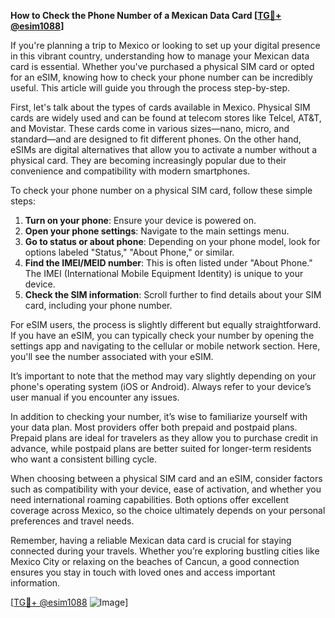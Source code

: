 **How to Check the Phone Number of a Mexican Data Card [[TG💪+ @esim1088](https://t.me/s/esim1088)]**

If you're planning a trip to Mexico or looking to set up your digital presence in this vibrant country, understanding how to manage your Mexican data card is essential. Whether you've purchased a physical SIM card or opted for an eSIM, knowing how to check your phone number can be incredibly useful. This article will guide you through the process step-by-step.

First, let's talk about the types of cards available in Mexico. Physical SIM cards are widely used and can be found at telecom stores like Telcel, AT&T, and Movistar. These cards come in various sizes—nano, micro, and standard—and are designed to fit different phones. On the other hand, eSIMs are digital alternatives that allow you to activate a number without a physical card. They are becoming increasingly popular due to their convenience and compatibility with modern smartphones.

To check your phone number on a physical SIM card, follow these simple steps:

1. **Turn on your phone**: Ensure your device is powered on.
2. **Open your phone settings**: Navigate to the main settings menu.
3. **Go to status or about phone**: Depending on your phone model, look for options labeled "Status," "About Phone," or similar.
4. **Find the IMEI/MEID number**: This is often listed under "About Phone." The IMEI (International Mobile Equipment Identity) is unique to your device.
5. **Check the SIM information**: Scroll further to find details about your SIM card, including your phone number.

For eSIM users, the process is slightly different but equally straightforward. If you have an eSIM, you can typically check your number by opening the settings app and navigating to the cellular or mobile network section. Here, you'll see the number associated with your eSIM.

It’s important to note that the method may vary slightly depending on your phone's operating system (iOS or Android). Always refer to your device’s user manual if you encounter any issues.

In addition to checking your number, it’s wise to familiarize yourself with your data plan. Most providers offer both prepaid and postpaid plans. Prepaid plans are ideal for travelers as they allow you to purchase credit in advance, while postpaid plans are better suited for longer-term residents who want a consistent billing cycle.

When choosing between a physical SIM card and an eSIM, consider factors such as compatibility with your device, ease of activation, and whether you need international roaming capabilities. Both options offer excellent coverage across Mexico, so the choice ultimately depends on your personal preferences and travel needs.

Remember, having a reliable Mexican data card is crucial for staying connected during your travels. Whether you’re exploring bustling cities like Mexico City or relaxing on the beaches of Cancun, a good connection ensures you stay in touch with loved ones and access important information.

[[TG💪+ @esim1088](https://t.me/s/esim1088) ![Image](https://i.postimg.cc/Y0z9fWf4/image.png)]